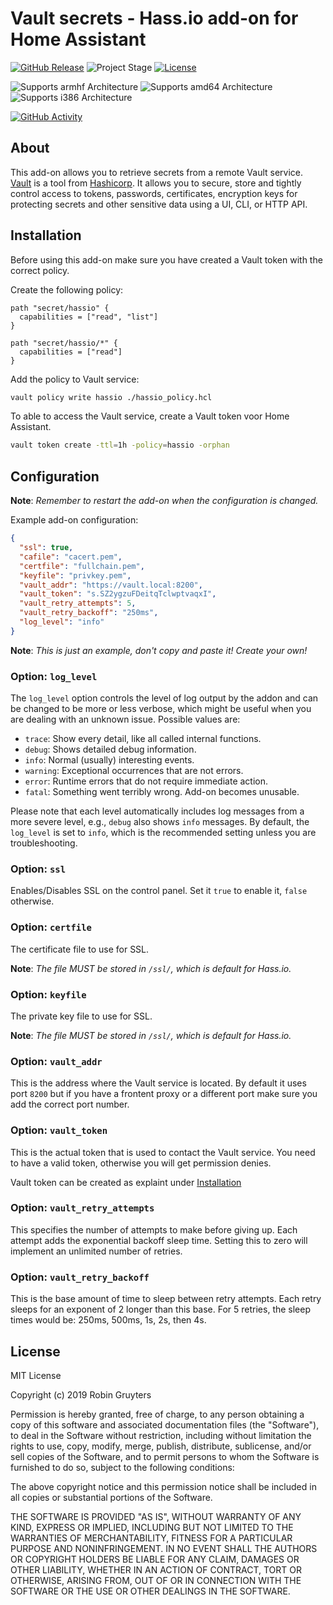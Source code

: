 # Vault secrets - Hass.io add-on for Home Assistant

[![GitHub Release][releases-shield]][releases]
![Project Stage][project-stage-shield]
[![License][license-shield]](LICENSE.md)

![Supports armhf Architecture][armhf-shield]
![Supports amd64 Architecture][amd64-shield]
![Supports i386 Architecture][i386-shield]

[![GitHub Activity][commits-shield]][commits]

## About

This add-on allows you to retrieve secrets from a remote Vault service.
[Vault](https://vaultproject.io) is a tool from [Hashicorp](https://hashicorp.com). It allows you to secure, store and tightly control access to tokens, passwords, certificates, encryption keys for protecting secrets and other sensitive data using a UI, CLI, or HTTP API.

## Installation

Before using this add-on make sure you have created a Vault token with the correct policy.

Create the following policy:

```hcl
path "secret/hassio" {
  capabilities = ["read", "list"]
}

path "secret/hassio/*" {
  capabilities = ["read"]
}
```

Add the policy to Vault service:

```bash
vault policy write hassio ./hassio_policy.hcl
```

To able to access the Vault service, create a Vault token voor Home Assistant.

```bash
vault token create -ttl=1h -policy=hassio -orphan
```

## Configuration

**Note**: _Remember to restart the add-on when the configuration is changed._

Example add-on configuration:

```json
{
  "ssl": true,
  "cafile": "cacert.pem",
  "certfile": "fullchain.pem",
  "keyfile": "privkey.pem",
  "vault_addr": "https://vault.local:8200",
  "vault_token": "s.SZ2ygzuFDeitqTclwptvaqxI",
  "vault_retry_attempts": 5,
  "vault_retry_backoff": "250ms",
  "log_level": "info"
}
```

**Note**: _This is just an example, don't copy and paste it! Create your own!_

### Option: `log_level`

The `log_level` option controls the level of log output by the addon and can
be changed to be more or less verbose, which might be useful when you are
dealing with an unknown issue. Possible values are:

- `trace`: Show every detail, like all called internal functions.
- `debug`: Shows detailed debug information.
- `info`: Normal (usually) interesting events.
- `warning`: Exceptional occurrences that are not errors.
- `error`:  Runtime errors that do not require immediate action.
- `fatal`: Something went terribly wrong. Add-on becomes unusable.

Please note that each level automatically includes log messages from a
more severe level, e.g., `debug` also shows `info` messages. By default,
the `log_level` is set to `info`, which is the recommended setting unless
you are troubleshooting.

### Option: `ssl`

Enables/Disables SSL on the control panel. Set it `true` to enable it,
`false` otherwise.

### Option: `certfile`

The certificate file to use for SSL.

**Note**: _The file MUST be stored in `/ssl/`, which is default for Hass.io._

### Option: `keyfile`

The private key file to use for SSL.

**Note**: _The file MUST be stored in `/ssl/`, which is default for Hass.io._

### Option: `vault_addr`

This is the address where the Vault service is located. By default it uses
port `8200` but if you have a frontent proxy or a different port make sure
you add the correct port number.

### Option: `vault_token`

This is the actual token that is used to contact the Vault service. You need
to have a valid token, otherwise you will get permission denies.

Vault token can be created as explaint under [Installation](https://github.com/rgruyters/addon-vault-secrets#installation)

### Option: `vault_retry_attempts`

This specifies the number of attempts to make before giving up.
Each attempt adds the exponential backoff sleep time. Setting this to zero
will implement an unlimited number of retries.

### Option: `vault_retry_backoff`

This is the base amount of time to sleep between retry attempts. Each
retry sleeps for an exponent of 2 longer than this base. For 5 retries,
the sleep times would be: 250ms, 500ms, 1s, 2s, then 4s.

## License

MIT License

Copyright (c) 2019 Robin Gruyters

Permission is hereby granted, free of charge, to any person obtaining a copy
of this software and associated documentation files (the "Software"), to deal
in the Software without restriction, including without limitation the rights
to use, copy, modify, merge, publish, distribute, sublicense, and/or sell
copies of the Software, and to permit persons to whom the Software is
furnished to do so, subject to the following conditions:

The above copyright notice and this permission notice shall be included in all
copies or substantial portions of the Software.

THE SOFTWARE IS PROVIDED "AS IS", WITHOUT WARRANTY OF ANY KIND, EXPRESS OR
IMPLIED, INCLUDING BUT NOT LIMITED TO THE WARRANTIES OF MERCHANTABILITY,
FITNESS FOR A PARTICULAR PURPOSE AND NONINFRINGEMENT. IN NO EVENT SHALL THE
AUTHORS OR COPYRIGHT HOLDERS BE LIABLE FOR ANY CLAIM, DAMAGES OR OTHER
LIABILITY, WHETHER IN AN ACTION OF CONTRACT, TORT OR OTHERWISE, ARISING FROM,
OUT OF OR IN CONNECTION WITH THE SOFTWARE OR THE USE OR OTHER DEALINGS IN THE
SOFTWARE.

[amd64-shield]: https://img.shields.io/badge/amd64-yes-green.svg
[armhf-shield]: https://img.shields.io/badge/armhf-yes-green.svg
[i386-shield]: https://img.shields.io/badge/i386-yes-green.svg
[commits-shield]: https://img.shields.io/github/commit-activity/y/rgruyters/addon-vault-secrets.svg
[commits]: https://github.com/rgruyters/addon-vault-secrets/commits/master
[contributors]: https://github.com/rgruyters/addon-vault-secrets/graphs/contributors
[home-assistant]: https://home-assistant.io
[issue]: https://github.com/rgruyters/addon-vault-secrets/issues
[keepchangelog]: http://keepachangelog.com/en/1.0.0/
[license-shield]: https://img.shields.io/github/license/rgruyters/addon-vault-secrets.svg
[releases-shield]: https://img.shields.io/github/release/rgruyters/addon-vault-secrets.svg
[releases]: https://github.com/rgruyters/addon-vault-secrets/releases
[semver]: http://semver.org/spec/v2.0.0.htm
[project-stage-shield]: https://img.shields.io/badge/project%20stage-experimental-yellow.svg
